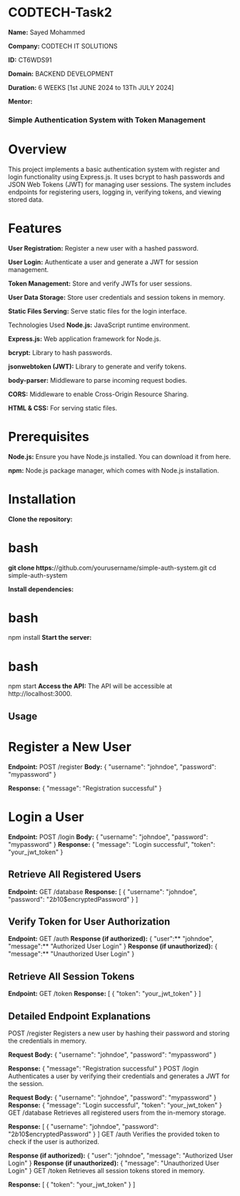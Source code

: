 # CODTECH-Task2

**Name:** Sayed Mohammed

**Company:** CODTECH IT SOLUTIONS

**ID:** CT6WDS91

**Domain:** BACKEND DEVELOPMENT

**Duration:** 6 WEEKS [1st JUNE 2024 to 13Th JULY 2024]

**Mentor:** 


### Simple Authentication System with Token Management
# Overview
This project implements a basic authentication system with register and login functionality using Express.js. It uses bcrypt to hash passwords and JSON Web Tokens (JWT) for managing user sessions. The system includes endpoints for registering users, logging in, verifying tokens, and viewing stored data.

# Features
**User Registration:** Register a new user with a hashed password.

**User Login:** Authenticate a user and generate a JWT for session management.

**Token Management:** Store and verify JWTs for user sessions.

**User Data Storage:** Store user credentials and session tokens in memory.

**Static Files Serving:** Serve static files for the login interface.

Technologies Used
**Node.js:** JavaScript runtime environment.

**Express.js:** Web application framework for Node.js.

**bcrypt:** Library to hash passwords.

**jsonwebtoken (JWT):** Library to generate and verify tokens.

**body-parser:** Middleware to parse incoming request bodies.

**CORS:** Middleware to enable Cross-Origin Resource Sharing.

**HTML & CSS:** For serving static files.

# Prerequisites
**Node.js:** Ensure you have Node.js installed. You can download it from here.

**npm:** Node.js package manager, which comes with Node.js installation.

# Installation
**Clone the repository:**

# bash

**git clone https:**//github.com/yourusername/simple-auth-system.git
cd simple-auth-system

**Install dependencies:**

# bash
npm install
**Start the server:**

# bash
npm start
**Access the API:**
The API will be accessible at http://localhost:3000.

## Usage
# Register a New User
**Endpoint:** POST /register
**Body:**
{
  "username": "johndoe",
  "password": "mypassword"
}

**Response:**
{
  "message": "Registration successful"
}
# Login a User
**Endpoint:** POST /login
**Body:**
{
  "username": "johndoe",
  "password": "mypassword"
}
**Response:**
{
  "message":  "Login successful",
  "token":  "your_jwt_token"
}
## Retrieve All Registered Users
**Endpoint:** GET /database
**Response:**
[
  {
    "username":  "johndoe",
    "password":  "$2b$10$encryptedPassword"
  }
]
## Verify Token for User Authorization
**Endpoint:** GET /auth
**Response (if authorized):**
{
  "user":** "johndoe",
  "message":** "Authorized User Login"
}
**Response (if unauthorized):**
{
  "message":** "Unauthorized User Login"
}
## Retrieve All Session Tokens
**Endpoint:** GET /token
**Response:**
[
  {
    "token":  "your_jwt_token"
  }
]
## Detailed Endpoint Explanations
POST /register
Registers a new user by hashing their password and storing the credentials in memory.

**Request Body:**
{
  "username": "johndoe",
  "password": "mypassword"
}

**Response:**
{
  "message": "Registration successful"
}
POST /login
Authenticates a user by verifying their credentials and generates a JWT for the session.

**Request Body:**
{
  "username": "johndoe",
  "password": "mypassword"
}
**Response:**
{
  "message": "Login successful",
  "token": "your_jwt_token"
}
GET /database
Retrieves all registered users from the in-memory storage.

**Response:**
[
  {
    "username": "johndoe",
    "password": "$2b$10$encryptedPassword"
  }
]
GET /auth
Verifies the provided token to check if the user is authorized.

**Response (if authorized):**
{
  "user": "johndoe",
  "message": "Authorized User Login"
}
**Response (if unauthorized):**
{
  "message": "Unauthorized User Login"
}
GET /token
Retrieves all session tokens stored in memory.

**Response:**
[
  {
    "token":  "your_jwt_token"
  }
]
